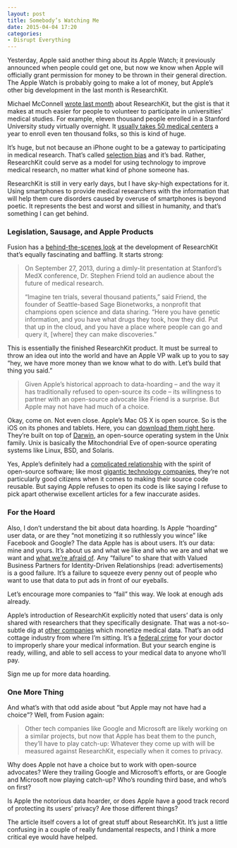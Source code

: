 ```yaml
---
layout: post
title: Somebody’s Watching Me
date: 2015-04-04 17:20
categories: 
- Disrupt Everything
---
```


Yesterday, Apple said another thing about its Apple Watch; it previously announced when people could get one, but now we know when Apple will officially grant permission for money to be thrown in their general direction. The Apple Watch is probably going to make a lot of money, but Apple’s other big development in the last month is ResearchKit.

Michael McConnell [wrote last month](http://www.macgasm.net/2015/03/12/forget-the-watch-researchkit-was-mondays-real-bombshell/) about ResearchKit, but the gist is that it makes at much easier for people to volunteer to participate in universities’ medical studies. For example, eleven thousand people enrolled in a Stanford University study virtually overnight. It [usually takes 50 medical centers](http://www.bloomberg.com/news/articles/2015-03-11/apple-researchkit-sees-thousands-sign-up-amid-bias-criticism) a year to enroll even ten thousand folks, so this is kind of huge.

It’s huge, but not because an iPhone ought to be a gateway to participating in medical research. That’s called [selection bias](http://www.ncbi.nlm.nih.gov/pubmed/9048175) and it’s bad. Rather, ResearchKit could serve as a model for using technology to improve medical research, no matter what kind of phone someone has.

ResearchKit is still in very early days, but I have sky-high expectations for it. Using smartphones to provide medical researchers with the information that will help them cure disorders caused by overuse of smartphones is beyond poetic. It represents the best and worst and silliest in humanity, and that’s something I can get behind. <!--more-->

### Legislation, Sausage, and Apple Products

Fusion has a [behind-the-scenes look](http://fusion.net/story/104983/the-inside-story-of-how-apples-new-biomedical-research-platform-was-born/) at the development of ResearchKit that’s equally fascinating and baffling. It starts strong:

> On September 27, 2013, during a dimly-lit presentation at Stanford’s MedX conference, Dr. Stephen Friend told an audience about the future of medical research.
>
> “Imagine ten trials, several thousand patients,” said Friend, the founder of Seattle-based Sage Bionetworks, a nonprofit that champions open science and data sharing. “Here you have genetic information, and you have what drugs they took, how they did. Put that up in the cloud, and you have a place where people can go and query it, [where] they can make discoveries.”

This is essentially the finished ResearchKit product. It must be surreal to throw an idea out into the world and have an Apple VP walk up to you to say “hey, we have more money than we know what to do with. Let’s build that thing you said.”

> Given Apple’s historical approach to data-hoarding – and the way it has traditionally refused to open-source its code – its willingness to partner with an open-source advocate like Friend is a surprise. But Apple may not have had much of a choice.

Okay, come on. Not even close. Apple’s Mac OS X is open source. So is the iOS on its phones and tablets. Here, you can [download them right here](http://www.opensource.apple.com). They’re built on top of [Darwin](https://en.wikipedia.org/wiki/Darwin_%28operating_system%29), an open-source operating system in the Unix family. Unix is basically the Mitochondrial Eve of open-source operating systems like Linux, BSD, and Solaris.

Yes, Apple’s definitely had a [complicated relationship](http://ostatic.com/blog/apples-relationship-to-open-source) with the spirit of open-source software; like most [gigantic technology companies](http://arstechnica.com/gadgets/2013/10/googles-iron-grip-on-android-controlling-open-source-by-any-means-necessary/), they’re not particularly good citizens when it comes to making their source code reusable. But saying Apple refuses to open its code is like saying I refuse to pick apart otherwise excellent articles for a few inaccurate asides.

### For the Hoard

Also, I don’t understand the bit about data hoarding. Is Apple “hoarding” user data, or are they “not monetizing it so ruthlessly you wince” like Facebook and Google? The data Apple has is about users. It’s our data: mine and yours. It’s about us and what we like and who we are and what we want and [what we’re afraid of](https://xkcd.com/155/). Any “failure” to share that with Valued Business Partners for Identity-Driven Relationships (read: advertisements) is a good failure. It’s a failure to squeeze every penny out of people who want to use that data to put ads in front of our eyeballs. 

Let’s encourage more companies to “fail” this way. We look at enough ads already.

Apple’s introduction of ResearchKit explicitly noted that users’ data is only shared with researchers that they specifically designate. That was a not-so-subtle dig at [other companies](http://motherboard.vice.com/read/looking-up-symptoms-online-these-companies-are-collecting-your-data) which monetize medical data. That’s an odd cottage industry from where I’m sitting. It’s a [federal crime](http://www.ama-assn.org/ama/pub/physician-resources/solutions-managing-your-practice/coding-billing-insurance/hipaahealth-insurance-portability-accountability-act/hipaa-violations-enforcement.page) for your doctor to improperly share your medical information. But your search engine is ready, willing, and able to sell access to your medical data to anyone who’ll pay. 

Sign me up for more data hoarding.

### One More Thing

And what’s with that odd aside about “but Apple may not have had a choice”? Well, from Fusion again:

> Other tech companies like Google and Microsoft are likely working on a similar projects, but now that Apple has beat them to the punch, they’ll have to play catch-up: Whatever they come up with will be measured against ResearchKit, especially when it comes to privacy.

Why does Apple not have a choice but to work with open-source advocates? Were they trailing Google and Microsoft’s efforts, or are Google and Microsoft now playing catch-up? Who’s rounding third base, and who’s on first? 

Is Apple the notorious data hoarder, or does Apple have a good track record of protecting its users’ privacy? Are those different things? 

The article itself covers a lot of great stuff about ResearchKit. It’s just a little confusing in a couple of really fundamental respects, and I think a more critical eye would have helped.